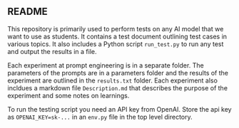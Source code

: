 ## README

This repository is primarily used to perform tests on any AI model that we want to use as students. It contains a test document outlining test cases in various topics. It also includes a Python script `run_test.py` to run any test and output the results in a file.

Each experiment at prompt engineering is in a separate folder. The parameters of the prompts are in a parameters folder and the results of the experiment are outlined in the `results.txt` folder. Each experiment also incldues a markdown file `Description.md` that describes the purpose of the experiment and some notes on learnings.

To run the testing script you need an API key from OpenAI. Store the api key as `OPENAI_KEY=sk-...` in an `env.py` file in the top level directory.
